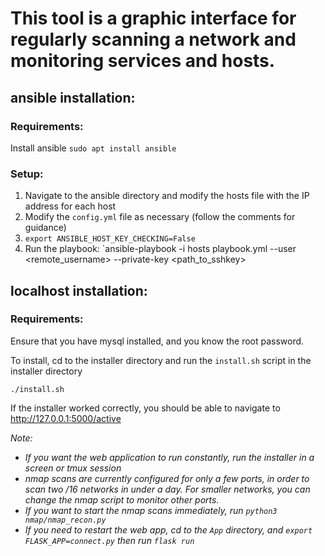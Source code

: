 # This tool is a graphic interface for regularly scanning a network and monitoring services and hosts.

## ansible installation:
### Requirements:
Install ansible `sudo apt install ansible`

### Setup:
1. Navigate to the ansible directory and modify the hosts file with the IP address for each host
1. Modify the `config.yml` file as necessary (follow the comments for guidance)
1. `export ANSIBLE_HOST_KEY_CHECKING=False`
1. Run the playbook: `ansible-playbook -i hosts playbook.yml --user <remote_username> --private-key <path_to_sshkey> 

## localhost installation:
### Requirements: 
Ensure that you have mysql installed, and you know the root password.

To install, cd to the installer directory and run the `install.sh` script in the installer directory

    ./install.sh

If the installer worked correctly, you should be able to navigate to http://127.0.0.1:5000/active

*Note:* 

- *If you want the web application to run constantly, run the installer in a screen or tmux session*
- *nmap scans are currently configured for only a few ports, in order to scan two /16 networks in under a day. For smaller networks, you can change the nmap script to monitor other ports.*
- *If you want to start the nmap scans immediately, run `python3 nmap/nmap_recon.py`*
- *If you need to restart the web app, cd to the `App` directory, and `export FLASK_APP=connect.py` then run `flask run`*
